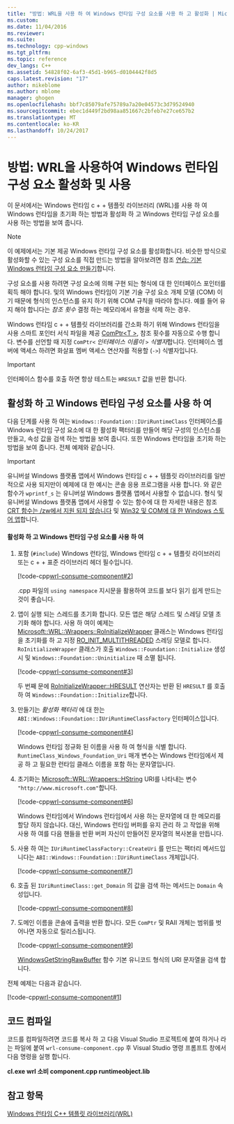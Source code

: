 ```yaml
---
title: "방법: WRL을 사용 하 여 Windows 런타임 구성 요소를 사용 하 고 활성화 | Microsoft Docs"
ms.custom: 
ms.date: 11/04/2016
ms.reviewer: 
ms.suite: 
ms.technology: cpp-windows
ms.tgt_pltfrm: 
ms.topic: reference
dev_langs: C++
ms.assetid: 54828f02-6af3-45d1-b965-d0104442f8d5
caps.latest.revision: "17"
author: mikeblome
ms.author: mblome
manager: ghogen
ms.openlocfilehash: bbf7c85079afe75789a7a20e04573c3d79524940
ms.sourcegitcommit: ebec1d449f2bd98aa851667c2bfeb7e27ce657b2
ms.translationtype: MT
ms.contentlocale: ko-KR
ms.lasthandoff: 10/24/2017
---
```

# <a name="how-to-activate-and-use-a-windows-runtime-component-using-wrl"></a>방법: WRL을 사용하여 Windows 런타임 구성 요소 활성화 및 사용
이 문서에서는 Windows 런타임 c + + 템플릿 라이브러리 (WRL)를 사용 하 여 Windows 런타임을 초기화 하는 방법과 활성화 하 고 Windows 런타임 구성 요소를 사용 하는 방법을 보여 줍니다.  
  
> [!NOTE]
>  이 예제에서는 기본 제공 Windows 런타임 구성 요소를 활성화합니다. 비슷한 방식으로 활성화할 수 있는 구성 요소를 직접 만드는 방법을 알아보려면 참조 [연습: 기본 Windows 런타임 구성 요소 만들기](../windows/walkthrough-creating-a-basic-windows-runtime-component-using-wrl.md)합니다.  
  
 구성 요소를 사용 하려면 구성 요소에 의해 구현 되는 형식에 대 한 인터페이스 포인터를 획득 해야 합니다. 및의 Windows 런타임이 기본 기술 구성 요소 개체 모델 (COM) 이기 때문에 형식의 인스턴스를 유지 하기 위해 COM 규칙을 따라야 합니다. 예를 들어 유지 해야 합니다는 *참조 횟수* 결정 하는 메모리에서 유형을 삭제 하는 경우.  
  
 Windows 런타임 c + + 템플릿 라이브러리를 간소화 하기 위해 Windows 런타임을 사용 스마트 포인터 서식 파일을 제공 [ComPtr\<T >](../windows/comptr-class.md), 참조 횟수를 자동으로 수행 합니다. 변수를 선언할 때 지정 `ComPtr<` *인터페이스 이름이* `>` *식별자*합니다. 인터페이스 멤버에 액세스 하려면 화살표 멤버 액세스 연산자를 적용할 (`->`) 식별자입니다.  
  
> [!IMPORTANT]
>  인터페이스 함수를 호출 하면 항상 테스트는 `HRESULT` 값을 반환 합니다.  
  
## <a name="activating-and-using-a-windows-runtime-component"></a>활성화 하 고 Windows 런타임 구성 요소를 사용 하 여  
 다음 단계를 사용 하 여는 `Windows::Foundation::IUriRuntimeClass` 인터페이스를 Windows 런타임 구성 요소에 대 한 활성화 팩터리를 만들어 해당 구성의 인스턴스를 만들고, 속성 값을 검색 하는 방법을 보여 줍니다. 또한 Windows 런타임을 초기화 하는 방법을 보여 줍니다. 전체 예제와 같습니다.  
  
> [!IMPORTANT]
>  유니버설 Windows 플랫폼 앱에서 Windows 런타임 c + + 템플릿 라이브러리를 일반적으로 사용 되지만이 예제에 대 한 예시는 콘솔 응용 프로그램을 사용 합니다. 와 같은 함수가 `wprintf_s` 는 유니버설 Windows 플랫폼 앱에서 사용할 수 없습니다. 형식 및 유니버설 Windows 플랫폼 앱에서 사용할 수 있는 함수에 대 한 자세한 내용은 참조 [CRT 함수는 /zw에서 지원 되지 않습니다](http://msdn.microsoft.com/library/windows/apps/jj606124.aspx) 및 [Win32 및 COM에 대 한 Windows 스토어 앱](http://msdn.microsoft.com/library/windows/apps/br205757.aspx)합니다.  
  
#### <a name="to-activate-and-use-a-windows-runtime-component"></a>활성화 하 고 Windows 런타임 구성 요소를 사용 하 여  
  
1.  포함 (`#include`) Windows 런타임, Windows 런타임 c + + 템플릿 라이브러리 또는 c + + 표준 라이브러리 헤더 필수입니다.  
  
     [!code-cpp[wrl-consume-component#2](../windows/codesnippet/CPP/how-to-activate-and-use-a-windows-runtime-component-using-wrl_1.cpp)]  
  
     .cpp 파일의 `using namespace` 지시문을 활용하여 코드를 보다 읽기 쉽게 만드는 것이 좋습니다.  
  
2.  앱이 실행 되는 스레드를 초기화 합니다. 모든 앱은 해당 스레드 및 스레딩 모델 초기화 해야 합니다. 사용 하 여이 예제는 [Microsoft::WRL::Wrappers::RoInitializeWrapper](../windows/roinitializewrapper-class.md) 클래스는 Windows 런타임을 초기화를 하 고 지정 [RO_INIT_MULTITHREADED](http://msdn.microsoft.com/library/windows/apps/br224661.aspx) 스레딩 모델로 합니다. `RoInitializeWrapper` 클래스가 호출 `Windows::Foundation::Initialize` 생성 시 및 `Windows::Foundation::Uninitialize` 때 소멸 됩니다.  
  
     [!code-cpp[wrl-consume-component#3](../windows/codesnippet/CPP/how-to-activate-and-use-a-windows-runtime-component-using-wrl_2.cpp)]  
  
     두 번째 문에 [RoInitializeWrapper::HRESULT](../windows/roinitializewrapper-hresult-parens-operator.md) 연산자는 반환 된 `HRESULT` 를 호출 하 여 `Windows::Foundation::Initialize`합니다.  
  
3.  만들기는 *활성화 팩터리* 에 대 한는 `ABI::Windows::Foundation::IUriRuntimeClassFactory` 인터페이스입니다.  
  
     [!code-cpp[wrl-consume-component#4](../windows/codesnippet/CPP/how-to-activate-and-use-a-windows-runtime-component-using-wrl_3.cpp)]  
  
     Windows 런타임 정규화 된 이름을 사용 하 여 형식을 식별 합니다. `RuntimeClass_Windows_Foundation_Uri` 매개 변수는 Windows 런타임에서 제공 하 고 필요한 런타임 클래스 이름을 포함 하는 문자열입니다.  
  
4.  초기화는 [Microsoft::WRL::Wrappers::HString](../windows/hstring-class.md) URI를 나타내는 변수 `"http://www.microsoft.com"`합니다.  
  
     [!code-cpp[wrl-consume-component#6](../windows/codesnippet/CPP/how-to-activate-and-use-a-windows-runtime-component-using-wrl_4.cpp)]  
  
     Windows 런타임에서 Windows 런타임에서 사용 하는 문자열에 대 한 메모리를 할당 하지 않습니다. 대신, Windows 런타임 버퍼를 유지 관리 하 고 작업을 위해 사용 하 여를 다음 핸들을 반환 버퍼 자신이 만들어진 문자열의 복사본을 만듭니다.  
  
5.  사용 하 여는 `IUriRuntimeClassFactory::CreateUri` 를 만드는 팩터리 메서드입니다는 `ABI::Windows::Foundation::IUriRuntimeClass` 개체입니다.  
  
     [!code-cpp[wrl-consume-component#7](../windows/codesnippet/CPP/how-to-activate-and-use-a-windows-runtime-component-using-wrl_5.cpp)]  
  
6.  호출 된 `IUriRuntimeClass::get_Domain` 의 값을 검색 하는 메서드는 `Domain` 속성입니다.  
  
     [!code-cpp[wrl-consume-component#8](../windows/codesnippet/CPP/how-to-activate-and-use-a-windows-runtime-component-using-wrl_6.cpp)]  
  
7.  도메인 이름을 콘솔에 출력을 반환 합니다. 모든 `ComPtr` 및 RAII 개체는 범위를 벗어나면 자동으로 릴리스됩니다.  
  
     [!code-cpp[wrl-consume-component#9](../windows/codesnippet/CPP/how-to-activate-and-use-a-windows-runtime-component-using-wrl_7.cpp)]  
  
     [WindowsGetStringRawBuffer](http://msdn.microsoft.com/library/windows/apps/br224636.aspx) 함수 기본 유니코드 형식의 URI 문자열을 검색 합니다.  
  
 전체 예제는 다음과 같습니다.  
  
 [!code-cpp[wrl-consume-component#1](../windows/codesnippet/CPP/how-to-activate-and-use-a-windows-runtime-component-using-wrl_8.cpp)]  
  
## <a name="compiling-the-code"></a>코드 컴파일  
 코드를 컴파일하려면 코드를 복사 하 고 다음 Visual Studio 프로젝트에 붙여 하거나 라는 파일에 붙여 `wrl-consume-component.cpp` 후 Visual Studio 명령 프롬프트 창에서 다음 명령을 실행 합니다.  
  
 **cl.exe wrl 소비 component.cpp runtimeobject.lib**  
  
## <a name="see-also"></a>참고 항목  
 [Windows 런타임 C++ 템플릿 라이브러리(WRL)](../windows/windows-runtime-cpp-template-library-wrl.md)